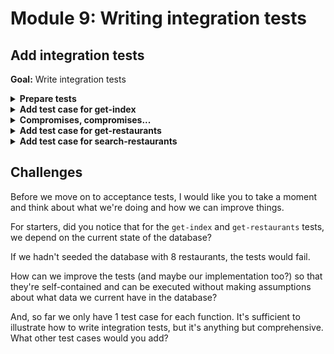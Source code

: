 # Module 9: Writing integration tests

## Add integration tests

**Goal:** Write integration tests

<details>
<summary><b>Prepare tests</b></summary><p>

1. Add a `tests` folder to the project root

2. Add a `test_cases` folder under `tests`

3. Add a `steps` folder under `tests`

4. Install `jest` as a dev dependency

`npm install --save-dev jest`

[Jest](https://jestjs.io/) is a popular test framework from Facebook, it gives you a test runner, assertion library, mocks and stubs all in one package.

5. Install `@types/jest` as a dev dependency

`npm install --save-dev @types/jest`

6. Add a `jsconfig.json` file to the project root, and paste the following into it:

```javascript
{ "typeAcquisition": { "include": [ "jest" ] } }
```

This (and combined with the `@types/jest` dev dependency) enables intellisense support for Jest in VS Code.

7. Install `cheerio` as a dev dependency

`npm install --save-dev cheerio`

[Cheerio](https://cheerio.js.org/) lets us parse the HTML returned by the `/` endpoint so we can inspect its content.

8. Install `awscred` as a dependency

`npm install --save-dev awscred`

[awscred](https://github.com/mhart/awscred) lets us resolve AWS credentials and region so that we can initialize our test environment properly - e.g. to allow `get-index` function to sign its HTTP requests with its IAM role.

9. Install `lodash` as a dependency

`npm install --save lodash`

10. Install `cross-env` as a dev dependency

`npm install --save-dev cross-env`

11. Add a file `jest.config.js` to the project root, and paste the following into the file

```javascript
module.exports = {  
  testEnvironment: 'node',
  testMatch: ['**/test_cases/**/*']
}
```

This file configures Jest, the test framework we'll be using. In this case, the `testMatch` attribute tells Jest where to find our tests.

You can read more about Jest configuration options [here](https://jestjs.io/docs/en/configuration#testtimeout-number).

</p></details>

<details>
<summary><b>Add test case for get-index</b></summary><p>

1. Add `get-index.tests.js` file under `test_cases`

2. Modify `test_cases/get-index.tests.js` to the following

```javascript
const cheerio = require('cheerio')

describe(`When we invoke the GET / endpoint`, () => {
  it(`Should return the index page with 8 restaurants`, async () => {
    const res = await when.we_invoke_get_index()

    expect(res.statusCode).toEqual(200)
    expect(res.headers['Content-Type']).toEqual('text/html; charset=UTF-8')
    expect(res.body).toBeDefined()

    const $ = cheerio.load(res.body)
    const restaurants = $('.restaurant', '#restaurantsUl')
    expect(restaurants.length).toEqual(8)
  })
})
```

Here we have a single test case that will get the response from `get-index`, inspect its status code, `Content-Type` header and the HTML content to make sure it did return 8 restaurants.

The magic, however, is in `when.we_invoke_get_index`, beause it's abstracted away and doesn't specify HOW we invoke `get-index`, it allows us to reuse this test case later as an acceptance test where we'll invoke `get-index` by calling the deployed HTTP GET `/` endpoint.

But for now, as an integration test, we'll invoke the handler code locally.

First, let's define the `when` module.

3. Add `when.js` file under `steps`

4. Modify `steps/when.js` to the following

```javascript
const APP_ROOT = '../../'
const _ = require('lodash')

const viaHandler = async (event, functionName) => {
  const handler = require(`${APP_ROOT}/functions/${functionName}`).handler

  const context = {}
  const response = await handler(event, context)
  const contentType = _.get(response, 'headers.Content-Type', 'application/json');
  if (response.body && contentType === 'application/json') {
    response.body = JSON.parse(response.body);
  }
  return response
}

const we_invoke_get_index = () => viaHandler({}, 'get-index')

module.exports = {
  we_invoke_get_index
}
```

As you can see, the `viaHandler` requires the `/functions/get-index.handler` function and calls it with the event payload `{}`, and an empty context object `{}`.

And to make it easier to validate the response, it also parses JSON response body if the `Content-Type` header is `application/json` or omitted (which would default to `application/json` anyway).

The reason why we're JSON parsing body is also to mirror the behaviour of the HTTP client `axios`, which we'll use later when implementing our acceptance tests.

5. Modify `test_cases/get-index.tests.js` to require the `when` module

```javascript
const cheerio = require('cheerio')
const when = require('../steps/when')

describe(`When we invoke the GET / endpoint`, () => {
```

6. Modify the `package.json` and add `dotEnv` and `test` script

```json
"scripts": {
  "sls": "serverless",
  "dotEnv": "sls export-env --all",
  "test": "npm run dotEnv && jest"
},
```

This way, whenever we run `npm run test` (which you can also use the shorthand `npm t`), we'll generate the `.env` file first, ensuring that we have the latest environment variables for our tests.

7. Run the integration test

`npm run test`

and see that the test fails with the error

```
 FAIL  tests/test_cases/get-index.tests.js
  When we invoke the GET / endpoint
    ✕ Should return the index page with 8 restaurants (80 ms)

  ● When we invoke the GET / endpoint › Should return the index page with 8 restaurants

    TypeError [ERR_INVALID_ARG_TYPE]: The "url" argument must be of type string. Received undefined

      16 | const getRestaurants = async () => {
      17 |   console.log(`loading restaurants from ${restaurantsApiRoot}...`)
    > 18 |   const url = URL.parse(restaurantsApiRoot)
         |                   ^
      19 |   const opts = {
      20 |     host: url.hostname,
      21 |     path: url.pathname

      at getRestaurants (functions/get-index.js:18:19)
      at handler (functions/get-index.js:33:29)
      at viaHandler (tests/steps/when.js:8:26)
      at Object.we_invoke_get_index (tests/steps/when.js:16:35)
      at Object.<anonymous> (tests/test_cases/get-index.tests.js:6:28)

  console.log
    loading restaurants from undefined...

      at getRestaurants (functions/get-index.js:17:11)

Test Suites: 1 failed, 1 total
Tests:       1 failed, 1 total
Snapshots:   0 total
Time:        0.683 s
```

This is because the `get-index` function needs a number of environment variables, including the URL to the `get-restaurants` endpoint. We haven't set these up in our tests.

So what we can do, is to encapsulate all the initialization logic for our tests into its own module.

Luckily, we can use the `serverless-export-env` plugin to exports all the environment variables we need to a `.env` file, and use it to initialize our tests.

8. Add `init.js` under `steps` folder.

9. Modify `init.js` to the following

```javascript
const { promisify } = require('util')
const awscred = require('awscred')
require('dotenv').config()

let initialized = false

const init = async () => {
  if (initialized) {
    return
  }
  
  const { credentials, region } = await promisify(awscred.load)()
  
  process.env.AWS_ACCESS_KEY_ID     = credentials.accessKeyId
  process.env.AWS_SECRET_ACCESS_KEY = credentials.secretAccessKey
  process.env.AWS_REGION            = region

  if (credentials.sessionToken) {
    process.env.AWS_SESSION_TOKEN = credentials.sessionToken
  }

  console.log('AWS credential loaded')

  initialized = true
}

module.exports = {
  init
}
```

As you can see, in addition to loading the environment variables from the `.env` file (with the line `require('dotenv').config()`), the `init` method also resolves the AWS credentials using the `awscred` module and puts the access key and secret into the environment variables.

This is so that the `get-index` function is able to use them to sign the HTTP request to the `/restaurants` endpoint.

This block of code is necessary to cater for when you're authenticated as an IAM role (instead of an IAM user).

```javascript
if (credentials.sessionToken) {
  process.env.AWS_SESSION_TOKEN = credentials.sessionToken
}
```

10. Modify `test_cases/get-index.tests.js` to require the `init` module at the top of the file

```javascript
const cheerio = require('cheerio')
const when = require('../steps/when')
const { init } = require('../steps/init')

describe(`When we invoke the GET / endpoint`, () => {
```

11. Modify `test_cases/get-index.tests.js` to add a `before` step in the test case `When we invoke the GET / endpoint`

```javascript
describe(`When we invoke the GET / endpoint`, () => {
  beforeAll(async () => await init())

  it(`Should return the index page with 8 restaurants`, async () => {
```

So that we will run the initialization logic before test case.

12. Run the integration test

`npm run test`

and see that the test still fails! This time with a different error.

```
 FAIL  tests/test_cases/get-index.tests.js
  When we invoke the GET / endpoint
    ✕ Should return the index page with 8 restaurants (41 ms)

  ● When we invoke the GET / endpoint › Should return the index page with 8 restaurants

    connect ECONNREFUSED 127.0.0.1:443



  console.log
    AWS credential loaded

      at init (tests/steps/init.js:22:11)

  console.log
    loading restaurants from https://${ApiGatewayRestApi}.execute-api.${AWS::Region}.amazonaws.com/dev/restaurants...

      at getRestaurants (functions/get-index.js:17:11)

Test Suites: 1 failed, 1 total
Tests:       1 failed, 1 total
Snapshots:   0 total
Time:        0.431 s, estimated 1 s
```

Notice that weird URL that's logged from the `get-index` function?

```
  console.log functions/get-index.js:17
    loading restaurants from https://${ApiGatewayRestApi}.execute-api.${AWS::Region}.amazonaws.com/dev/restaurants...
```

That's literal value we gave to the `get-index` function's `restaurants_api` environment variable.

```yml
get-index:
  handler: functions/get-index.handler
  events:
    - http:
        path: /
        method: get
  environment:
    restaurants_api: !Sub https://${ApiGatewayRestApi}.execute-api.${AWS::Region}.amazonaws.com/${self:provider.stage}/restaurants
    cognito_user_pool_id: !Ref CognitoUserPool
    cognito_client_id: !Ref WebCognitoUserPoolClient
```

Welcome to the real world, where your tools don't integrate perfectly with each other...

![](/images/mod09-001.gif)

</p></details>

<details>
<summary><b>Compromises, compromises...</b></summary><p>

Ok, so the `serverless-export-env` plugin does 90% of the work and gives us the environment variables we need, but it falls down when it comes to the `!Sub` function.

To solve that, we have to drop back down to using one of the CloudFormation pseudo functions that the plugin supports - `Fn::Join` (or the `!Join` shorthand).

Why can't we have all the nice things?

1. In the `serverless.yml`, find the `functions.get-index` block, and change the `restaurants_api` environment variable to the following:

```yml
restaurants_api:
  Fn::Join:
    - ""
    - - https://
      - !Ref ApiGatewayRestApi
      - .execute-api.${self:provider.region}.amazonaws.com/${self:provider.stage}/restaurants
```

After your change, the `get-index` function should look like this:

```yml
get-index:
  handler: functions/get-index.handler
  events:
    - http:
        path: /
        method: get
  environment:
    restaurants_api:
      Fn::Join:
        - ""
        - - https://
          - !Ref ApiGatewayRestApi
          - .execute-api.${self:provider.region}.amazonaws.com/${self:provider.stage}/restaurants
    cognito_user_pool_id: !Ref CognitoUserPool
    cognito_client_id: !Ref WebCognitoUserPoolClient
```

2. Rerun the test

`npm run test`

and you should see the test is now finally passing!

```
PASS  tests/test_cases/get-index.tests.js
  When we invoke the GET / endpoint
    ✓ Should return the index page with 8 restaurants (517ms)

Test Suites: 1 passed, 1 total
Tests:       1 passed, 1 total
Snapshots:   0 total
Time:        1.162s, estimated 2s
```

Congratulation! You have just written and passed your first integration test!

3. But notice all those `console.log` messages are clutering in the output. If you want to 'silence' them then you can change the `test` script in the `package.json` to:

```json
"test": "npm run dotEnv && jest --silent"
```

The `--silent` flag would supress the console log messages.

</p></details>

<details>
<summary><b>Add test case for get-restaurants</b></summary><p>

Now let's do more of the same and add a test case for the `get-restaurants` function.

1. Add `get-restaurants.tests.js` under `test_cases`

2. Modify `test_cases/get-restaurants.tests.js` to the following

```javascript
const { init } = require('../steps/init')
const when = require('../steps/when')

describe(`When we invoke the GET /restaurants endpoint`, () => {
  beforeAll(async () => await init())

  it(`Should return an array of 8 restaurants`, async () => {
    const res = await when.we_invoke_get_restaurants()

    expect(res.statusCode).toEqual(200)
    expect(res.body).toHaveLength(8)

    for (let restaurant of res.body) {
      expect(restaurant).toHaveProperty('name')
      expect(restaurant).toHaveProperty('image')
    }
  })
})
```

Once again, we're using `when.we_invoke_get_restaurants` to abstract away HOW we invoke the `get-restaurants` function.

In this test, we check that 8 restaurants were returned, and that each has the properties `name` and `image`.

But first, let's make sure `when.we_invoke_get_restaurants` exists.

3. Modify `when.js` to add a `we_invoke_get_restaurants` function after `we_invoke_get_index`

```javascript
const we_invoke_get_restaurants = () => viaHandler({}, 'get-restaurants')
```

and then add it to `module.exports`, i.e.

```javascript
module.exports = {
  we_invoke_get_index,
  we_invoke_get_restaurants
}
```

4. Run the integration test

`npm run test`

and see that both tests pass

```
 PASS  tests/test_cases/get-index.tests.js
 PASS  tests/test_cases/get-restaurants.tests.js

Test Suites: 2 passed, 2 total
Tests:       2 passed, 2 total
Snapshots:   0 total
Time:        1.458s, estimated 2s
```

</p></details>

<details>
<summary><b>Add test case for search-restaurants</b></summary><p>

1. Add `search-restaurants.tests.js` under `test_cases`

2. Modify `test_cases/search-restaurants.tests.js` to the following

```javascript
const { init } = require('../steps/init')
const when = require('../steps/when')
console.log = jest.fn()

describe(`When we invoke the POST /restaurants/search endpoint with theme 'cartoon'`, () => {
  beforeAll(async () => await init())

  it(`Should return an array of 4 restaurants`, async () => {
    let res = await when.we_invoke_search_restaurants('cartoon')

    expect(res.statusCode).toEqual(200)
    expect(res.body).toHaveLength(4)

    for (let restaurant of res.body) {
      expect(restaurant).toHaveProperty('name')
      expect(restaurant).toHaveProperty('image')
    }
  })
})
```

3. Modify `when.js` to add a `we_invoke_search_restaurants` function after `we_invoke_get_restaurants`

```javascript
const we_invoke_search_restaurants = theme => {
  let event = { 
    body: JSON.stringify({ theme })
  }
  return viaHandler(event, 'search-restaurants')
}
```

and add the new `we_invoke_search_restaurants` function to `module.exports`

```javascript
module.exports = {
  we_invoke_get_index,
  we_invoke_get_restaurants,
  we_invoke_search_restaurants
}
```

4. Run the integration test

`npm run test`

and see that all three tests pass

```
 PASS  tests/test_cases/get-index.tests.js
 PASS  tests/test_cases/get-restaurants.tests.js
 PASS  tests/test_cases/search-restaurants.tests.js

Test Suites: 3 passed, 3 total
Tests:       3 passed, 3 total
Snapshots:   0 total
Time:        1.609s, estimated 2s
```

Well done!

</p></details>

## Challenges

Before we move on to acceptance tests, I would like you to take a moment and think about what we're doing and how we can improve things.

For starters, did you notice that for the `get-index` and `get-restaurants` tests, we depend on the current state of the database?

If we hadn't seeded the database with 8 restaurants, the tests would fail.

How can we improve the tests (and maybe our implementation too?) so that they're self-contained and can be executed without making assumptions about what data we current have in the database?

And, so far we only have 1 test case for each function. It's sufficient to illustrate how to write integration tests, but it's anything but comprehensive. What other test cases would you add?
